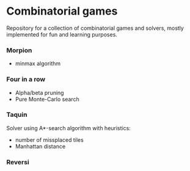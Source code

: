 # Combinatorial games

Repository for a collection of combinatorial games and solvers, mostly
implemented for fun and learning purposes.

### Morpion
* minmax algorithm

### Four in a row
* Alpha/beta pruning
* Pure Monte-Carlo search

### Taquin
Solver using A\*-search algorithm with heuristics:
* number of missplaced tiles
* Manhattan distance

### Reversi
